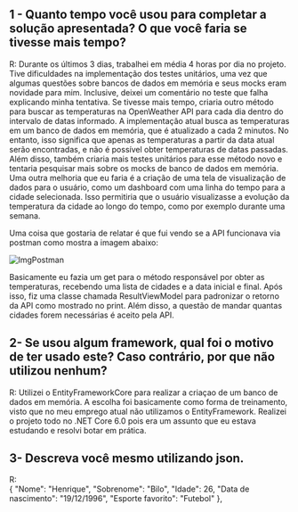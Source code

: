 ## 1 - Quanto tempo você usou para completar a solução apresentada? O que você faria se tivesse mais tempo? 

R: 
	Durante os últimos 3 dias, trabalhei em média 4 horas por dia no projeto. Tive dificuldades na implementação dos testes unitários, uma vez que algumas questões sobre bancos de dados em memória e seus mocks eram novidade para mim. Inclusive, deixei um comentário no teste que falha explicando minha tentativa.
	Se tivesse mais tempo, criaria outro método para buscar as temperaturas na OpenWeather API para cada dia dentro do intervalo de datas informado. A implementação atual busca as temperaturas em um banco de dados em memória, que é atualizado a cada 2 minutos. No entanto, isso significa que apenas as temperaturas a partir da data atual serão encontradas, e não é possível obter temperaturas de datas passadas. Além disso, também criaria mais testes unitários para esse método novo e tentaria pesquisar mais sobre os mocks de banco de dados em memória.
	Uma outra melhoria que eu faria é a criação de uma tela de visualização de dados para o usuário, como um dashboard com uma linha do tempo para a cidade selecionada. Isso permitiria que o usuário visualizasse a evolução da temperatura da cidade ao longo do tempo, como por exemplo durante uma semana.

Uma coisa que gostaria de relatar é que fui vendo se a API funcionava via postman como mostra a imagem abaixo:

![ImgPostman](https://user-images.githubusercontent.com/30947534/229059686-16d4ed93-811d-470d-a051-fcc69a1563c0.PNG)


Basicamente eu fazia um get para o método responsável por obter as temperaturas, recebendo uma lista de cidades e a data inicial e final. Após isso, fiz uma classe chamada ResultViewModel para padronizar o retorno da API como mostrado no print. Além disso, a questão de mandar quantas cidades forem necessárias é aceito pela API.


## 2- Se usou algum framework, qual foi o motivo de ter usado este? Caso contrário, por que não utilizou nenhum? 

R: Utilizei o EntityFrameworkCore para realizar a criaçao de um banco de dados em memória. A escolha foi basicamente como forma de treinamento, visto que no meu emprego atual não utilizamos o EntityFramework. Realizei o projeto todo no .NET Core 6.0 pois era um assunto que eu estava estudando e resolvi botar em prática.

## 3- Descreva você mesmo utilizando json.

R:  
{
   "Nome": "Henrique",
   "Sobrenome": "Bilo",
   "Idade": 26,
   "Data de nascimento": "19/12/1996",
   "Esporte favorito": "Futebol"
},
